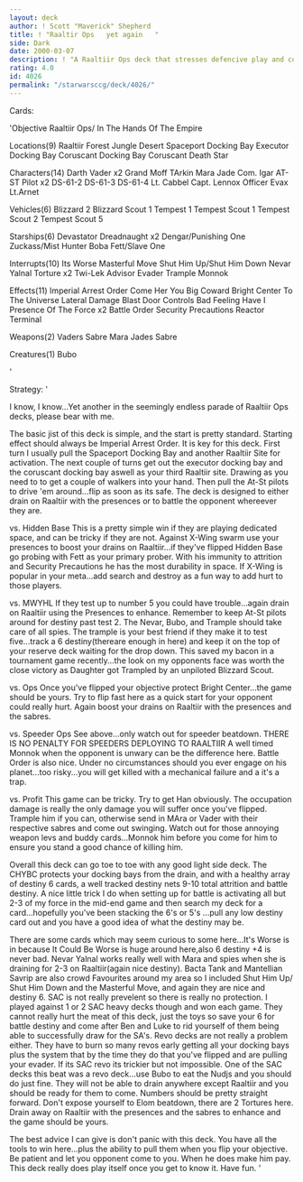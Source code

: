 ```yaml
---
layout: deck
author: ! Scott "Maverick" Shepherd
title: ! "Raaltir Ops   yet again   "
side: Dark
date: 2000-03-07
description: ! "A Raaltiir Ops deck that stresses defencive play and countering what the opponent does."
rating: 4.0
id: 4026
permalink: "/starwarsccg/deck/4026/"
---
```

Cards: 

'Objective
Raaltiir Ops/ In The Hands Of The Empire

Locations(9)
Raaltiir
Forest
Jungle
Desert
Spaceport Docking Bay
Executor Docking Bay
Coruscant Docking Bay
Coruscant
Death Star

Characters(14)
Darth Vader x2
Grand Moff TArkin
Mara Jade
Com. Igar
AT-ST Pilot x2
DS-61-2
DS-61-3
DS-61-4
Lt. Cabbel
Capt. Lennox
Officer Evax
Lt.Arnet

Vehicles(6)
Blizzard 2
Blizzard Scout 1
Tempest 1
Tempest Scout 1
Tempest Scout 2
Tempest Scout 5

Starships(6)
Devastator
Dreadnaught x2
Dengar/Punishing One
Zuckass/Mist Hunter
Boba Fett/Slave One

Interrupts(10)
Its Worse
Masterful Move
Shut Him Up/Shut Him Down
Nevar Yalnal
Torture x2
Twi-Lek Advisor
Evader
Trample
Monnok

Effects(11)
Imperial Arrest Order
Come Her You Big Coward
Bright Center To The Universe
Lateral Damage
Blast Door Controls
Bad Feeling Have I
Presence Of The Force x2
Battle Order
Security Precautions
Reactor Terminal

Weapons(2)
Vaders Sabre
Mara Jades Sabre

Creatures(1)
Bubo

'

Strategy: '

I know, I know...Yet another in the seemingly endless parade of Raaltiir Ops decks, please bear with me.

The basic jist of this deck is simple, and the start is pretty standard.  Starting effect should always be Imperial Arrest Order.  It is key for this deck.  First turn I usually pull the Spaceport Docking Bay and another Raaltiir Site for activation.  The next couple of turns get out the executor docking bay and the coruscant docking bay aswell as your third Raaltiir site.  Drawing as you need to to get a couple of walkers into your hand.  Then pull the At-St pilots to drive 'em around...flip as soon as its safe.  The deck is designed to either drain on Raaltiir with the presences or to battle the opponent whereever they are.

vs. Hidden Base
This is a pretty simple win if they are playing dedicated space, and can be tricky if they are not.  Against X-Wing swarm use your presences to boost your drains on Raaltiir...if they've flipped Hidden Base go probing with Fett as your primary prober.  With his immunity to attrition and Security Precautions he has the most durability in space.  If X-Wing is popular in your meta...add search and destroy as a fun way to add hurt to those players.

vs. MWYHL
If they test up to number 5 you could have trouble...again drain on Raaltiir using the Presences to enhance.  Remember to keep At-St pilots around for destiny past test 2.  The Nevar, Bubo, and Trample should take care of all spies.  The trample is your best friend if they make it to test five...track a 6 destiny(thereare enough in here) and keep it on the top of your reserve deck waiting for the drop down.  This saved my bacon in a tournament game recently...the look on my opponents face was worth the close victory as Daughter got Trampled by an unpiloted Blizzard Scout.

vs. Ops
Once you've flipped your objective protect Bright Center...the game should be yours.  Try to flip fast here as a quick start for your opponent could really hurt.  Again boost your drains on Raaltiir with the presences and the sabres.

vs. Speeder Ops
See above...only watch out for speeder beatdown.  THERE IS NO PENALTY FOR SPEEDERS DEPLOYING TO RAALTIIR  A well timed Monnok when the opponent is unwary can be the difference here.  Battle Order is also nice.  Under no circumstances should you ever engage on his planet...too risky...you will get killed with a mechanical failure and a it's a trap.

vs. Profit
This game can be tricky.  Try to get Han obviously.  The occupation damage is really the only damage you will suffer once you've flipped.  Trample him if you can, otherwise send in MAra or Vader with their respective sabres and come out swinging.  Watch out for those annoying weapon levs and buddy cards...Monnok him before you come for him to ensure you stand a good chance of killing him.

Overall this deck can go toe to toe with any good light side deck.  The CHYBC protects your docking bays from the drain, and with a healthy array of destiny 6 cards, a well tracked destiny nets 9-10 total attrition and battle destiny.  A nice little trick I do when setting up for battle is activating all but 2-3 of my force in the mid-end game and then search my deck for a card...hopefully you've been stacking the 6's or 5's ...pull any low destiny card out and you have a good idea of what the destiny may be.

There are some cards which may seem curious to some here...It's Worse is in because It Could Be Worse is huge around here,also 6 destiny +4 is never bad.  Nevar Yalnal works really well with Mara and spies when she is draining for 2-3 on Raaltiir(again nice destiny).  Bacta Tank and Mantellian Savrip are also crowd Favourites around my area so I included Shut Him Up/ Shut Him Down and the Masterful Move, and again they are nice and destiny 6.  SAC is not really prevelent so there is really no protection.	I played against 1 or 2 SAC heavy decks though and won each game.  They cannot really hurt the meat of this deck, just the toys so save your 6 for battle destiny and come after Ben and Luke to rid yourself of them being able to successfully draw for the SA's.  Revo decks are not really a problem either.  They have to burn so many revos early getting all your docking bays plus the system that by the time they do that you've flipped and are pulling your evader.  If its SAC revo its trickier but not impossible. One of the SAC decks this beat was a revo deck...use Bubo to eat the Nudjs and you should do just fine.  They will not be able to drain anywhere except Raaltiir and you should be ready for them to come.	Numbers should be pretty straight forward.  Don't expose yourself to Elom beatdown,  there are 2 Tortures here.  Drain away on Raaltiir with the presences and the sabres to enhance and the game should be yours.

The best advice I can give is don't panic with this deck.  You have all the tools to win here...plus the ability to pull them when you flip your objective.  Be patient and let you opponent come to you.  When he does make him pay.	This deck really does play itself once you get to know it.  Have fun.
'
